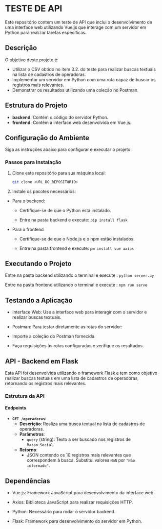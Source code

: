 # TESTE DE API

Este repositório contém um teste de API que inclui o desenvolvimento de uma interface web utilizando Vue.js que interage com um servidor em Python para realizar tarefas específicas.

## Descrição

O objetivo deste projeto é:
- Utilizar o CSV obtido no item 3.2. do teste para realizar buscas textuais na lista de cadastros de operadoras.
- Implementar um servidor em Python com uma rota capaz de buscar os registros mais relevantes.
- Demonstrar os resultados utilizando uma coleção no Postman.

## Estrutura do Projeto

- **backend**: Contém o código do servidor Python.
- **frontend**: Contém a interface web desenvolvida em Vue.js.

## Configuração do Ambiente

Siga as instruções abaixo para configurar e executar o projeto:

### Passos para Instalação

1. Clone este repositório para sua máquina local:
   ```bash
   git clone <URL_DO_REPOSITORIO>

2. Instale os pacotes necessários:

 - Para o backend:

    - Certifique-se de que o Python está instalado.

    - Entre na pasta backend e execute: `pip install flask`

 - Para o frontend
     
    - Certifique-se de que o Node.js e o npm estão instalados.

    - Entre na pasta frontend e execute: `pm install vue axios`


## Executando o Projeto

Entre na pasta backend utilizando o terminal e execute : `python server.py`

Entre na pasta frontend utilizando o terminal e execute : `npm run serve`


## Testando a Aplicação

- Interface Web: Use a interface web para interagir com o servidor e realizar buscas textuais.

- Postman: Para testar diretamente as rotas do servidor:

- Importe a coleção do Postman fornecida.

- Faça requisições às rotas configuradas e verifique os resultados.

## API - Backend em Flask

Esta API foi desenvolvida utilizando o framework Flask e tem como objetivo realizar buscas textuais em uma lista de cadastros de operadoras, retornando os registros mais relevantes.

### Estrutura da API

#### Endpoints

- **`GET /operadoras`**:
  - **Descrição**: Realiza uma busca textual na lista de cadastros de operadoras.
  - **Parâmetros**:
    - `query` (string): Texto a ser buscado nos registros de `Razao_Social`.
  - **Retorno**:
    - JSON contendo os 10 registros mais relevantes que correspondem à busca. Substitui valores `NaN` por `"Não informado"`.

## Dependências

 - Vue.js: Framework JavaScript para desenvolvimento da interface web.

 - Axios: Biblioteca JavaScript para realizar requisições HTTP.

 - Python: Necessário para rodar o servidor backend.

 - Flask: Framework para desenvolvimento do servidor em Python.
